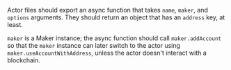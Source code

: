 Actor files should export an async function that takes `name`, `maker`, and `options` arguments. They should return an object that has an `address` key, at least.

`maker` is a Maker instance; the async function should call `maker.addAccount` so that the `maker` instance can later switch to the actor using `maker.useAccountWithAddress`, unless the actor doesn't interact with a blockchain.
